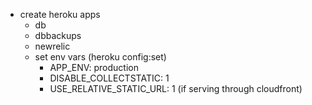 

- create heroku apps
  - db
  - dbbackups
  - newrelic
  - set env vars (heroku config:set)
    - APP_ENV:                     production
    - DISABLE_COLLECTSTATIC:       1
    - USE_RELATIVE_STATIC_URL:     1 (if serving through cloudfront)
